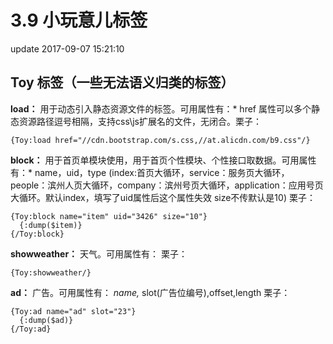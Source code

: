 # 3.9 小玩意儿标签

update 2017-09-07 15:21:10

## Toy 标签（一些无法语义归类的标签）

**load：** 用于动态引入静态资源文件的标签。可用属性有：\* href 属性可以多个静态资源路径逗号相隔，支持css\js扩展名的文件，无闭合。栗子：

```text
{Toy:load href="//cdn.bootstrap.com/s.css,//at.alicdn.com/b9.css"/}
```

**block：** 用于首页单模块使用，用于首页个性模块、个性接口取数据。可用属性有：\* name，uid，type \(index:首页大循环，service：服务页大循环，people：滨州人页大循环，company：滨州号页大循环，application：应用号页大循环。默认index，填写了uid属性后这个属性失效 size不传默认是10\) 栗子：

```text
{Toy:block name="item" uid="3426" size="10"}
  {:dump($item)}
{/Toy:block}
```

**showweather：** 天气。可用属性有： 栗子：

```text
{Toy:showweather/}
```

**ad：** 广告。可用属性有： _name,_ slot\(广告位编号\),offset,length 栗子：

```text
{Toy:ad name="ad" slot="23"}
  {:dump($ad)}
{/Toy:ad}
```


